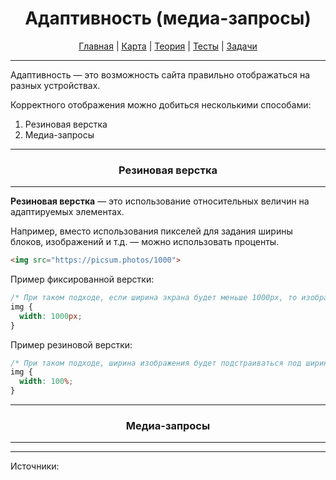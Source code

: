 <div align="center">

# Адаптивность (медиа-запросы)

[Главная](https://github.com/dollaween/junior-roadmap/)
|
[Карта](/roadmap/README.md)
|
[Теория](/theory/README.md)
|
[Тесты](/tests/README.md)
|
[Задачи](/tasks/README.md)

</div>

---

Адаптивность — это возможность сайта правильно отображаться на разных устройствах.

Корректного отображения можно добиться несколькими способами:
1. Резиновая верстка
2. Медиа-запросы

---

<div align="center">

### Резиновая верстка

</div>

---

**Резиновая верстка** — это использование относительных величин на адаптируемых элементах.

Например, вместо использования пикселей для задания ширины блоков, изображений и т.д. — можно использовать проценты.

```html
<img src="https://picsum.photos/1000">
```

Пример фиксированной верстки:
```css
/* При таком подходе, если ширина экрана будет меньше 1000px, то изображение не влезет по ширине и появится горизонтальная прокрутка */
img {
  width: 1000px;
}
```

Пример резиновой верстки:
```css
/* При таком подходе, ширина изображения будет подстраиваться под ширину родительского блока */
img {
  width: 100%;
}
```




---

<div align="center">

### Медиа-запросы

</div>

---


---

Источники:
